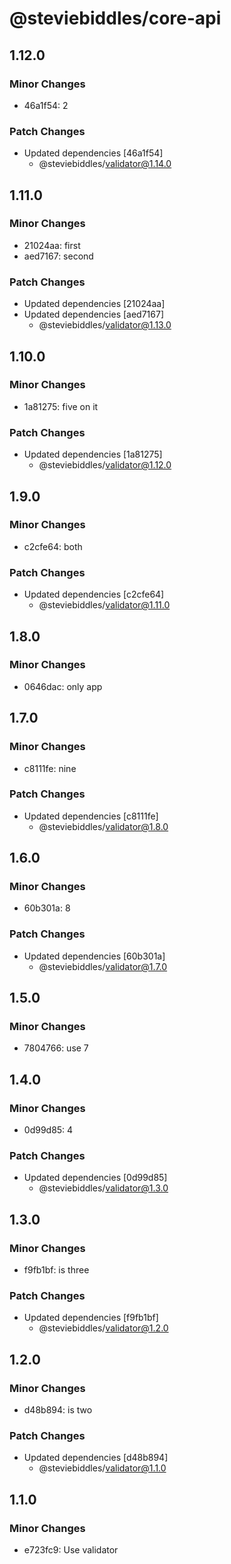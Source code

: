 # @steviebiddles/core-api

## 1.12.0

### Minor Changes

- 46a1f54: 2

### Patch Changes

- Updated dependencies [46a1f54]
  - @steviebiddles/validator@1.14.0

## 1.11.0

### Minor Changes

- 21024aa: first
- aed7167: second

### Patch Changes

- Updated dependencies [21024aa]
- Updated dependencies [aed7167]
  - @steviebiddles/validator@1.13.0

## 1.10.0

### Minor Changes

- 1a81275: five on it

### Patch Changes

- Updated dependencies [1a81275]
  - @steviebiddles/validator@1.12.0

## 1.9.0

### Minor Changes

- c2cfe64: both

### Patch Changes

- Updated dependencies [c2cfe64]
  - @steviebiddles/validator@1.11.0

## 1.8.0

### Minor Changes

- 0646dac: only app

## 1.7.0

### Minor Changes

- c8111fe: nine

### Patch Changes

- Updated dependencies [c8111fe]
  - @steviebiddles/validator@1.8.0

## 1.6.0

### Minor Changes

- 60b301a: 8

### Patch Changes

- Updated dependencies [60b301a]
  - @steviebiddles/validator@1.7.0

## 1.5.0

### Minor Changes

- 7804766: use 7

## 1.4.0

### Minor Changes

- 0d99d85: 4

### Patch Changes

- Updated dependencies [0d99d85]
  - @steviebiddles/validator@1.3.0

## 1.3.0

### Minor Changes

- f9fb1bf: is three

### Patch Changes

- Updated dependencies [f9fb1bf]
  - @steviebiddles/validator@1.2.0

## 1.2.0

### Minor Changes

- d48b894: is two

### Patch Changes

- Updated dependencies [d48b894]
  - @steviebiddles/validator@1.1.0

## 1.1.0

### Minor Changes

- e723fc9: Use validator
